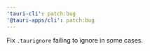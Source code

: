 ```yaml
---
'tauri-cli': patch:bug
'@tauri-apps/cli': patch:bug
---
```


Fix `.taurignore` failing to ignore in some cases.
